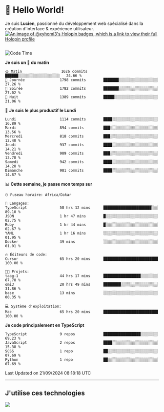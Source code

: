 # 👋 Hello World!

Je suis **Lucien**, passionné du développement web spécialisé dans la création d'interface & expérience utilisateur.
[![An image of @xyhomi3's Holopin badges, which is a link to view their full Holopin profile](https://holopin.me/xyhomi3)](https://holopin.io/@xyhomi3)

##

<!--START_SECTION:waka-->
![Code Time](http://img.shields.io/badge/Code%20Time-2%2C105%20hrs%2027%20mins-blue)

**Je suis un 🐤 du matin** 

```text
🌞 Matin                  1626 commits        ██████░░░░░░░░░░░░░░░░░░░   24.66 % 
🌆 Journée                1798 commits        ███████░░░░░░░░░░░░░░░░░░   27.26 % 
🌃 Soirée                 1782 commits        ███████░░░░░░░░░░░░░░░░░░   27.02 % 
🌙 Nuit                   1389 commits        █████░░░░░░░░░░░░░░░░░░░░   21.06 % 
```
📅 **Je suis le plus productif le Lundi** 

```text
Lundi                    1114 commits        ████░░░░░░░░░░░░░░░░░░░░░   16.89 % 
Mardi                    894 commits         ███░░░░░░░░░░░░░░░░░░░░░░   13.56 % 
Mercredi                 818 commits         ███░░░░░░░░░░░░░░░░░░░░░░   12.40 % 
Jeudi                    937 commits         ████░░░░░░░░░░░░░░░░░░░░░   14.21 % 
Vendredi                 909 commits         ███░░░░░░░░░░░░░░░░░░░░░░   13.78 % 
Samedi                   942 commits         ████░░░░░░░░░░░░░░░░░░░░░   14.28 % 
Dimanche                 981 commits         ████░░░░░░░░░░░░░░░░░░░░░   14.87 % 
```


📊 **Cette semaine, je passe mon temps sur** 

```text
🕑︎ Fuseau horaire: Africa/Dakar

💬 Langages: 
TypeScript               58 hrs 12 mins      ██████████████████████░░░   89.10 % 
JSON                     1 hr 47 mins        █░░░░░░░░░░░░░░░░░░░░░░░░   02.75 % 
Ruby                     1 hr 44 mins        █░░░░░░░░░░░░░░░░░░░░░░░░   02.67 % 
YAML                     1 hr 16 mins        ░░░░░░░░░░░░░░░░░░░░░░░░░   01.95 % 
Docker                   39 mins             ░░░░░░░░░░░░░░░░░░░░░░░░░   01.01 % 

🔥 Éditeurs de code: 
Cursor                   65 hrs 20 mins      █████████████████████████   100.00 % 

🐱‍💻 Projets: 
taag-1                   44 hrs 17 mins      █████████████████░░░░░░░░   67.78 % 
omi3                     20 hrs 49 mins      ████████░░░░░░░░░░░░░░░░░   31.86 % 
base                     13 mins             ░░░░░░░░░░░░░░░░░░░░░░░░░   00.35 % 

💻 Système d'exploitation: 
Mac                      65 hrs 20 mins      █████████████████████████   100.00 % 
```

**Je code principalement en TypeScript** 

```text
TypeScript               9 repos             █████████████████░░░░░░░░   69.23 % 
JavaScript               2 repos             ████░░░░░░░░░░░░░░░░░░░░░   15.38 % 
SCSS                     1 repo              ██░░░░░░░░░░░░░░░░░░░░░░░   07.69 % 
Python                   1 repo              ██░░░░░░░░░░░░░░░░░░░░░░░   07.69 % 
```




 Last Updated on 21/09/2024 08:18:18 UTC
<!--END_SECTION:waka-->
---

## J'utilise ces technologies

<p align="left">
  <a href="https://skillicons.dev">
    <img src="https://skillicons.dev/icons?i=ts,js,md,scss,tailwind,react,docker,express,astro,vite,nextjs,vercel,figma,ableton" />
  </a>
</p>

